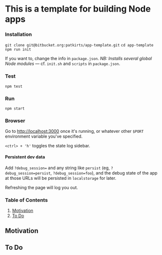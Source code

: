 # This is a template for building Node apps

### Installation
`git clone git@bitbucket.org:patkirts/app-template.git`
`cd app-template`
`npm run init`

If you want to, change the info in `package.json`. *NB: Installs several global Node modules* &mdash; cf. `init.sh` and `scripts` in `package.json`.

### Test
`npm test`

### Run
`npm start`

### Browser
Go to [http://localhost:3000](http://localhost:3000 "Visit in browser") once it's running, or whatever other `$PORT` environment variable you've specified.

`<ctrl> + 'h'` toggles the state log sidebar.

#### Persistent dev data
Add `?debug_session=` and any string like `persist` (eg, `?debug_session=persist`, `?debug_session=foo`), and the debug state of the app at those URLs will be persisted in `localstorage` for later.

Refreshing the page will log you out.







### Table of Contents

1. [Motivation](#motivation)
1. [To Do](#to-do)

## <a name="motivation">Motivation</a>
## <a name="to-do">To Do</a>

